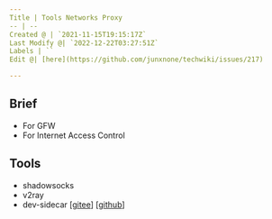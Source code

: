 ```yaml
---
Title | Tools Networks Proxy
-- | --
Created @ | `2021-11-15T19:15:17Z`
Last Modify @| `2022-12-22T03:27:51Z`
Labels | ``
Edit @| [here](https://github.com/junxnone/techwiki/issues/217)

---
```

## Brief
- For GFW
- For Internet Access Control


## Tools
- shadowsocks
- v2ray
- dev-sidecar [[gitee](https://gitee.com/docmirror/dev-sidecar)] [[github](https://github.com/docmirror/dev-sidecar)]

